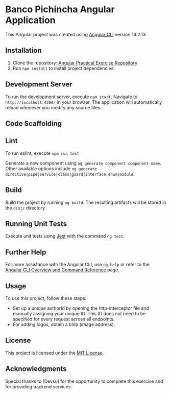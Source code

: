 # Banco Pichincha Angular Application

This Angular project was created using [Angular CLI](https://github.com/angular/angular-cli) version 14.2.13.

## Installation

1. Clone the repository: [Angular Practical Exercise Repository](https://github.com/DiegoRTK/angular-practical-excercise)
2. Run `npm install` to install project dependencies.

## Development Server

To run the development server, execute `npm start`. Navigate to `http://localhost:4200/` in your browser. The application will automatically reload whenever you modify any source files.

## Code Scaffolding

## Lint
To run eslint, execute `npm run test`

Generate a new component using `ng generate component component-name`. Other available options include `ng generate directive|pipe|service|class|guard|interface|enum|module`.

## Build

Build the project by running `ng build`. The resulting artifacts will be stored in the `dist/` directory.

## Running Unit Tests

Execute unit tests using [Jest](https://jestjs.io) with the command `ng test`.

## Further Help

For more assistance with the Angular CLI, use `ng help` or refer to the [Angular CLI Overview and Command Reference](https://angular.io/cli) page.

## Usage

To use this project, follow these steps:
- Set up a unique authorId by opening the http-interceptor file and manually assigning your unique ID. This ID does not need to be specified for every request across all endpoints.
- For adding logos, obtain a blob (image address).

## License

This project is licensed under the [MIT License](LICENSE).

## Acknowledgments

Special thanks to [Devsu] for the opportunity to complete this exercise and for providing backend services.
